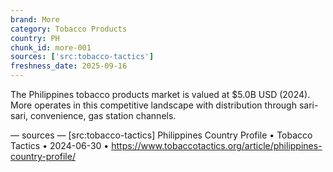 ```yaml
---
brand: More
category: Tobacco Products
country: PH
chunk_id: more-001
sources: ['src:tobacco-tactics']
freshness_date: 2025-09-16
---
```


The Philippines tobacco products market is valued at $5.0B USD (2024). More operates in this competitive landscape with distribution through sari-sari, convenience, gas station channels.

— sources —
[src:tobacco-tactics] Philippines Country Profile • Tobacco Tactics • 2024-06-30 • https://www.tobaccotactics.org/article/philippines-country-profile/
